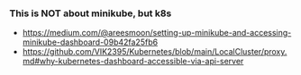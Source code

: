 ### This is NOT about minikube, but k8s

- https://medium.com/@areesmoon/setting-up-minikube-and-accessing-minikube-dashboard-09b42fa25fb6
- https://github.com/VIK2395/Kubernetes/blob/main/LocalCluster/proxy.md#why-kubernetes-dashboard-accessible-via-api-server
